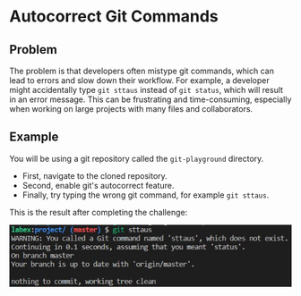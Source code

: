 # Autocorrect Git Commands

## Problem

The problem is that developers often mistype git commands, which can lead to errors and slow down their workflow. For example, a developer might accidentally type `git sttaus` instead of `git status`, which will result in an error message. This can be frustrating and time-consuming, especially when working on large projects with many files and collaborators.

## Example

You will be using a git repository called the `git-playground` directory.

- First, navigate to the cloned repository.
- Second, enable git's autocorrect feature.
- Finally, try typing the wrong git command, for example `git sttaus`.

This is the result after completing the challenge:

![<result>](./assets/challenge-autocorrect-step1-1.jpg)
